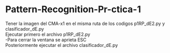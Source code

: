 # Pattern-Recognition-Pr-ctica-1
Tener la imagen del CMA-x1 en el misma ruta de los codigos p1RP_dE2.py y clasificador_dE.py  
Ejecutar primero el archivo p1RP_dE2.py  
  -Para cerrar la ventana se aprieta ESC  
  Posteriormente ejecutar el archivo clasificador_dE.py
